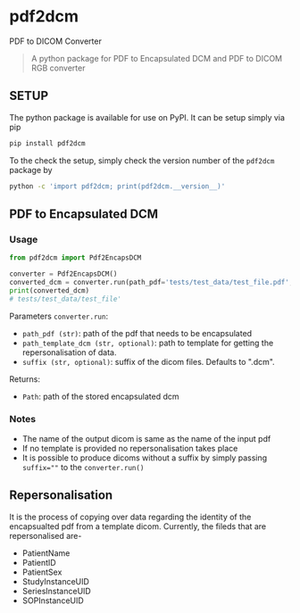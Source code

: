 # pdf2dcm
PDF to DICOM Converter

> A python package for PDF to Encapsulated DCM and PDF to DICOM RGB converter

## SETUP

The python package is available for use on PyPI. It can be setup simply via pip

```bash
pip install pdf2dcm
```

To the check the setup, simply check the version number of the `pdf2dcm` package by

```bash
python -c 'import pdf2dcm; print(pdf2dcm.__version__)'
```

## PDF to Encapsulated DCM

### Usage

```python
from pdf2dcm import Pdf2EncapsDCM

converter = Pdf2EncapsDCM()
converted_dcm = converter.run(path_pdf='tests/test_data/test_file.pdf', path_template_dcm='tests/test_data/CT_small.dcm', suffix =".dcm")
print(converted_dcm)
# tests/test_data/test_file'
```

Parameters `converter.run`:

- `path_pdf (str)`: path of the pdf that needs to be encapsulated
- `path_template_dcm (str, optional)`: path to template for getting the repersonalisation of data.
- `suffix (str, optional)`: suffix of the dicom files. Defaults to ".dcm".

Returns:

- `Path`: path of the stored encapsulated dcm

### Notes

- The name of the output dicom is same as the name of the input pdf
- If no template is provided no repersonalisation takes place
- It is possible to produce dicoms without a suffix by simply passing `suffix=""` to the `converter.run()`

## Repersonalisation

It is the process of copying over data regarding the identity of the encapsualted pdf from a template dicom. Currently, the fileds that are repersonalised are-

- PatientName
- PatientID
- PatientSex
- StudyInstanceUID
- SeriesInstanceUID
- SOPInstanceUID
